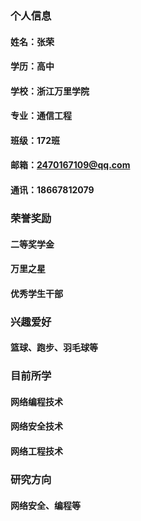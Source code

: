 ### 个人信息
#### 姓名：张荣
#### 学历：高中
#### 学校：浙江万里学院
#### 专业：通信工程
#### 班级：172班
#### 邮箱：2470167109@qq.com
#### 通讯：18667812079

### 荣誉奖励
#### 二等奖学金
#### 万里之星
#### 优秀学生干部

### 兴趣爱好
#### 篮球、跑步、羽毛球等

### 目前所学
#### 网络编程技术
#### 网络安全技术
#### 网络工程技术

### 研究方向
#### 网络安全、编程等
